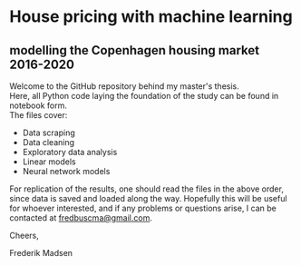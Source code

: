 # House pricing with machine learning 
## modelling the Copenhagen housing market 2016-2020

Welcome to the GitHub repository behind my master's thesis.\
Here, all Python code laying the foundation of the study can be found in notebook form.\
The files cover:

* Data scraping
* Data cleaning
* Exploratory data analysis
* Linear models
* Neural network models

For replication of the results, one should read the files in the above order, since data is saved and loaded along the way.
Hopefully this will be useful for whoever interested, and if any problems or questions arise, I can be contacted at fredbuscma@gmail.com.

Cheers,

Frederik Madsen
